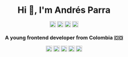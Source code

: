 
<h1 align="center">Hi 👋, I'm Andrés Parra</h1>

<p align="center">
  <a href=https://codepen.io/andresparrago target="_blank"><img align="center" src=https://cdn.jsdelivr.net/npm/simple-icons@3.0.1/icons/codepen.svg height="20" width="20" /></a>
  <a href=https://www.facebook.com/andresparradev target="_blank"><img align="center" src=https://cdn.jsdelivr.net/npm/simple-icons@3.0.1/icons/facebook.svg height="20" width="20" /></a>
  <a href=https://twitter.com/AndresParraGar4 target="_blank"><img align="center" src=https://cdn.jsdelivr.net/npm/simple-icons@3.0.1/icons/twitter.svg height="20" width="20" /></a>
  <a href=https://www.linkedin.com/in/andr%C3%A9s-alfonso-parra-garz%C3%B3n-37529919a/ target="_blank"><img align="center" src=https://cdn.jsdelivr.net/npm/simple-icons@3.0.1/icons/linkedin.svg height="20" width="20" /></a>
</p>


<h3 align="center">A young frontend developer from Colombia 🇨🇴</h3>



<p align="center">
  <img src=https://devicons.github.io/devicon/devicon.git/icons/react/react-original-wordmark.svg alt=react width="20" height="20"/> 
  <img src=https://devicons.github.io/devicon/devicon.git/icons/css3/css3-original-wordmark.svg alt=css3 width="20" height="20"/> 
  <img src=https://devicons.github.io/devicon/devicon.git/icons/html5/html5-original-wordmark.svg alt=html5 width="20" height="20"/> 
  <img src=https://devicons.github.io/devicon/devicon.git/icons/javascript/javascript-original.svg alt=javascript width="20" height="20"/> 
  <img src=https://devicons.github.io/devicon/devicon.git/icons/sass/sass-original.svg alt=sass width="20" height="20"/> 
</p>


